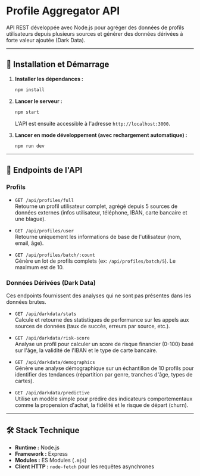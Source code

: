 # Profile Aggregator API

API REST développée avec Node.js pour agréger des données de profils utilisateurs depuis plusieurs sources et générer des données dérivées à forte valeur ajoutée (Dark Data).

---

## 🚀 Installation et Démarrage

1.  **Installer les dépendances :**
    ```bash
    npm install
    ```

2.  **Lancer le serveur :**
    ```bash
    npm start
    ```
    L'API est ensuite accessible à l'adresse `http://localhost:3000`.

3.  **Lancer en mode développement (avec rechargement automatique) :**
    ```bash
    npm run dev
    ```

---

## 📡 Endpoints de l'API

### Profils

* `GET /api/profiles/full`  
    Retourne un profil utilisateur complet, agrégé depuis 5 sources de données externes (infos utilisateur, téléphone, IBAN, carte bancaire et une blague).

* `GET /api/profiles/user`  
    Retourne uniquement les informations de base de l'utilisateur (nom, email, âge).

* `GET /api/profiles/batch/:count`  
    Génère un lot de profils complets (ex: `/api/profiles/batch/5`). Le maximum est de 10.

### Données Dérivées (Dark Data)

Ces endpoints fournissent des analyses qui ne sont pas présentes dans les données brutes.

* `GET /api/darkdata/stats`  
    Calcule et retourne des statistiques de performance sur les appels aux sources de données (taux de succès, erreurs par source, etc.).

* `GET /api/darkdata/risk-score`  
    Analyse un profil pour calculer un score de risque financier (0-100) basé sur l'âge, la validité de l'IBAN et le type de carte bancaire.

* `GET /api/darkdata/demographics`  
    Génère une analyse démographique sur un échantillon de 10 profils pour identifier des tendances (répartition par genre, tranches d'âge, types de cartes).

* `GET /api/darkdata/predictive`  
    Utilise un modèle simple pour prédire des indicateurs comportementaux comme la propension d'achat, la fidélité et le risque de départ (churn).

---

## 🛠️ Stack Technique

* **Runtime :** Node.js
* **Framework :** Express
* **Modules :** ES Modules (`.mjs`)
* **Client HTTP :** `node-fetch` pour les requêtes asynchrones